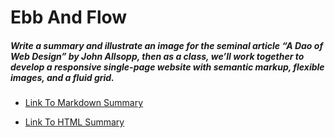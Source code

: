 # Ebb And Flow

##### Write a summary and illustrate an image for the seminal article “A Dao of Web Design” by John Allsopp, then as a class, we’ll work together to develop a responsive single-page website with semantic markup, flexible images, and a fluid grid.

* [Link To Markdown Summary](https://github.com/hannahcassel/ebb-and-flow/blob/master/hc_summary.md)

* [Link To HTML Summary](https://github.com/hannahcassel/ebb-and-flow/blob/master/hc_summary.md)

